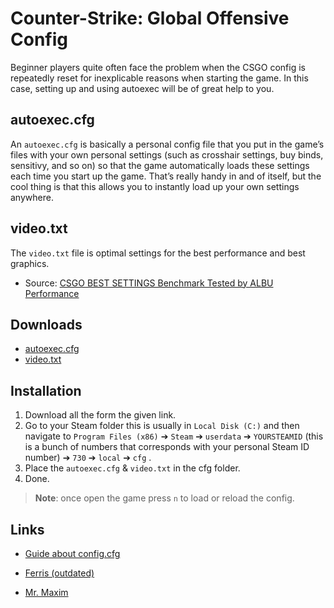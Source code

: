 # Counter-Strike: Global Offensive Config

Beginner players quite often face the problem when the CSGO config is repeatedly reset for inexplicable reasons when starting the game. In this case, setting up and using autoexec will be of great help to you.

## autoexec.cfg

An `autoexec.cfg` is basically a personal config file that you put in the game’s files with your own personal settings (such as crosshair settings, buy binds, sensitivy, and so on) so that the game automatically loads these settings each time you start up the game. That’s really handy in and of itself, but the cool thing is that this allows you to instantly load up your own settings anywhere.

## video.txt

The `video.txt` file is optimal settings for the best performance and best graphics.

- Source: [CSGO BEST SETTINGS Benchmark Tested by ALBU Performance](https://youtu.be/e2e26BGdPxk)

## Downloads

- [autoexec.cfg](https://raw.githubusercontent.com/semisoft0072/Configuration/main/Configs/Games/CSGO/autoexec.cfg)
- [video.txt](https://raw.githubusercontent.com/semisoft0072/Configuration/main/Configs/Games/CSGO/video.txt)

## Installation

1. Download all the form the given link.
2. Go to your Steam folder this is usually in `Local Disk (C:)` and then navigate to `Program Files (x86)` ➔ `Steam` ➔ `userdata` ➔ `YOURSTEAMID` (this is a bunch of numbers that corresponds with your personal Steam ID number) ➔ `730` ➔ `local` ➔ `cfg` .
3. Place the `autoexec.cfg` & `video.txt` in the cfg folder.
4. Done.

> **Note**: once open the game press `n` to load or reload the config.

## Links

- [Guide about config.cfg](https://steamcommunity.com/sharedfiles/filedetails/?id=2065044612)

- [Ferris (outdated)](https://gist.github.com/ferris/26c6ba477a0b1dc9b080247e11bfe721)

- [Mr. Maxim](https://settings.gg/player/24801023)
